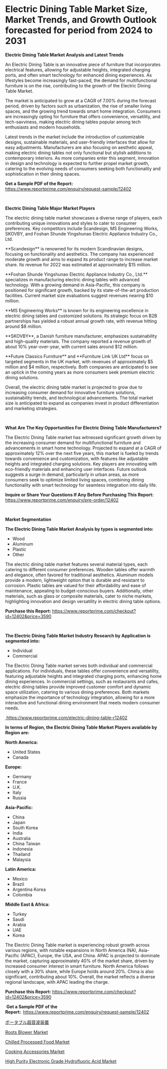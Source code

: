 <p><h1>Electric Dining Table Market Size, Market Trends, and Growth Outlook forecasted for period from 2024 to 2031</h1></p><p><strong>Electric Dining Table Market Analysis and Latest Trends</strong></p>
<p><p>An Electric Dining Table is an innovative piece of furniture that incorporates electrical features, allowing for adjustable heights, integrated charging ports, and often smart technology for enhanced dining experiences. As lifestyles become increasingly fast-paced, the demand for multifunctional furniture is on the rise, contributing to the growth of the Electric Dining Table Market.</p><p>The market is anticipated to grow at a CAGR of 7.00% during the forecast period, driven by factors such as urbanization, the rise of smaller living spaces, and the growing trend towards smart home integration. Consumers are increasingly opting for furniture that offers convenience, versatility, and tech-savviness, making electric dining tables popular among tech enthusiasts and modern households.</p><p>Latest trends in the market include the introduction of customizable designs, sustainable materials, and user-friendly interfaces that allow for easy adjustments. Manufacturers are also focusing on aesthetic appeal, making electric dining tables not only functional but stylish additions to contemporary interiors. As more companies enter this segment, innovation in design and technology is expected to further propel market growth, catering to the evolving needs of consumers seeking both functionality and sophistication in their dining spaces.</p></p>
<p><strong>Get a Sample PDF of the Report:&nbsp;</strong> <a href="https://www.reportprime.com/enquiry/request-sample/12402">https://www.reportprime.com/enquiry/request-sample/12402</a></p>
<p>&nbsp;</p>
<p><strong>Electric Dining Table Major Market Players</strong></p>
<p><p>The electric dining table market showcases a diverse range of players, each contributing unique innovations and styles to cater to consumer preferences. Key competitors include Scandesign, MS Engineering Works, SKOVBY, and Foshan Shunde Yingshunao Electric Appliance Industry Co., Ltd.</p><p>**Scandesign** is renowned for its modern Scandinavian designs, focusing on functionality and aesthetics. The company has experienced moderate growth and aims to expand its product range to increase market share. Its revenue for 2022 was estimated at approximately $15 million.</p><p>**Foshan Shunde Yingshunao Electric Appliance Industry Co., Ltd.** specializes in manufacturing electric dining tables with advanced technology. With a growing demand in Asia-Pacific, this company is positioned for significant growth, backed by its state-of-the-art production facilities. Current market size evaluations suggest revenues nearing $10 million.</p><p>**MS Engineering Works** is known for its engineering excellence in electric dining tables and customized solutions. Its strategic focus on B2B partnerships has yielded a robust annual growth rate, with revenue hitting around $8 million.</p><p>**SKOVBY**, a Danish furniture manufacturer, emphasizes sustainability and high-quality materials. The company reported a revenue growth of about 10% year-over-year, with current sales around $12 million. </p><p>**Future Classics Furniture** and **Furniture Link UK Ltd** focus on targeted segments in the UK market, with revenues of approximately $5 million and $4 million, respectively. Both companies are anticipated to see an uptick in the coming years as more consumers seek premium electric dining solutions.</p><p>Overall, the electric dining table market is projected to grow due to increasing consumer demand for innovative furniture solutions, sustainability trends, and technological advancements. The total market size is anticipated to expand as companies invest in product differentiation and marketing strategies.</p></p>
<p>&nbsp;</p>
<p><strong>What Are The Key Opportunities For Electric Dining Table Manufacturers?</strong></p>
<p><p>The Electric Dining Table market has witnessed significant growth driven by the increasing consumer demand for multifunctional furniture and advancements in smart home technology. Projected to expand at a CAGR of approximately 12% over the next five years, this market is fueled by trends towards convenience and customization, with features like adjustable heights and integrated charging solutions. Key players are innovating with eco-friendly materials and enhancing user interfaces. Future outlook suggests a surge in demand, particularly in urban areas, as more consumers seek to optimize limited living spaces, combining dining functionality with smart technology for seamless integration into daily life.</p></p>
<p><strong>Inquire or Share Your Questions If Any Before Purchasing This Report:</strong> <a href="https://www.reportprime.com/enquiry/pre-order/12402">https://www.reportprime.com/enquiry/pre-order/12402</a></p>
<p>&nbsp;</p>
<p><strong>Market Segmentation</strong></p>
<p><strong>The Electric Dining Table Market Analysis by types is segmented into:</strong></p>
<p><ul><li>Wood</li><li>Aluminum</li><li>Plastic</li><li>Other</li></ul></p>
<p><p>The electric dining table market features several material types, each catering to different consumer preferences. Wooden tables offer warmth and elegance, often favored for traditional aesthetics. Aluminum models provide a modern, lightweight option that is durable and resistant to corrosion. Plastic tables are valued for their affordability and ease of maintenance, appealing to budget-conscious buyers. Additionally, other materials, such as glass or composite materials, cater to niche markets, highlighting innovation and design versatility in electric dining table options.</p></p>
<p><strong>Purchase this Report:&nbsp;</strong><a href="https://www.reportprime.com/checkout?id=12402&price=3590">https://www.reportprime.com/checkout?id=12402&price=3590</a></p>
<p>&nbsp;</p>
<p><strong>The Electric Dining Table Market Industry Research by Application is segmented into:</strong></p>
<p><ul><li>Individual</li><li>Commercial</li></ul></p>
<p><p>The Electric Dining Table market serves both individual and commercial applications. For individuals, these tables offer convenience and versatility, featuring adjustable heights and integrated charging ports, enhancing home dining experiences. In commercial settings, such as restaurants and cafes, electric dining tables provide improved customer comfort and dynamic space utilization, catering to various dining preferences. Both markets emphasize the importance of technology integration, allowing for a more interactive and functional dining environment that meets modern consumer needs.</p></p>
<p><a href="https://www.reportprime.com/electric-dining-table-r12402">&nbsp;https://www.reportprime.com/electric-dining-table-r12402</a></p>
<p><strong>In terms of Region, the Electric Dining Table Market Players available by Region are:</strong></p>
<p>
    <p> <strong> North America: </strong>
        <ul>
            <li>United States</li>
            <li>Canada</li>
        </ul>
        </p> 
    <p> <strong> Europe: </strong>
        <ul>
            <li>Germany</li>
            <li>France</li>
            <li>U.K.</li>
            <li>Italy</li>
            <li>Russia</li>
        </ul>
        </p> 
    <p> <strong> Asia-Pacific: </strong>
        <ul>
            <li>China</li>
            <li>Japan</li>
            <li>South Korea</li>
            <li>India</li>
            <li>Australia</li>
            <li>China Taiwan</li>
            <li>Indonesia</li>
            <li>Thailand</li>
            <li>Malaysia</li>
        </ul>
        </p> 
    <p> <strong> Latin America: </strong>
        <ul>
            <li>Mexico</li>
            <li>Brazil</li>
            <li>Argentina Korea</li>
            <li>Colombia</li>
        </ul>
        </p> 
    <p> <strong> Middle East & Africa: </strong>
        <ul>
            <li>Turkey</li>
            <li>Saudi</li>
            <li>Arabia</li>
            <li>UAE</li>
            <li>Korea</li>
        </ul>
    </p>
    </p>
<p><p>The Electric Dining Table market is experiencing robust growth across various regions, with notable expansions in North America (NA), Asia-Pacific (APAC), Europe, the USA, and China. APAC is projected to dominate the market, capturing approximately 40% of the market share, driven by increased consumer interest in smart furniture. North America follows closely with a 30% share, while Europe holds around 20%. China is also significant, contributing about 10%. Overall, the market reflects a diverse regional landscape, with APAC leading the charge.</p></p>
<p><strong>Purchase this Report: </strong><a href="https://www.reportprime.com/checkout?id=12402&price=3590">https://www.reportprime.com/checkout?id=12402&price=3590</a></p>
<p>&nbsp;<strong>Get a Sample PDF of the Report:&nbsp;&nbsp;</strong><a href="https://www.reportprime.com/enquiry/request-sample/12402">https://www.reportprime.com/enquiry/request-sample/12402</a></p>
<p><strong></strong></p>
<p><p><a href="https://medium.com/@evekerluke2023/%E6%AC%A1%E4%B8%96%E4%BB%A3%E3%83%9D%E3%83%BC%E3%82%BF%E3%83%96%E3%83%AB%E8%B6%85%E9%9F%B3%E6%B3%A2%E3%83%87%E3%83%90%E3%82%A4%E3%82%B9%E5%B8%82%E5%A0%B4%E3%81%AE%E6%A9%9F%E4%BC%9A-2024%E5%B9%B4%E3%81%8B%E3%82%892031%E5%B9%B4%E3%81%BE%E3%81%A7%E3%81%AE%E6%8A%95%E8%B3%87%E5%AE%B6%E3%81%A8%E9%96%A2%E4%BF%82%E8%80%85%E3%81%AE%E3%81%9F%E3%82%81%E3%81%AE%E5%B8%82%E5%A0%B4%E5%88%86%E6%9E%90%E4%BA%88%E6%B8%AC-6b8cf36e56d8">ポータブル超音波装置</a></p><p><a href="https://medium.com/@kelleebernier1851/roots-blower-market-forecast-global-market-trends-and-analysis-from-2024-to-2031-covered-in-182-47a7d5e1714a">Roots Blower Market</a></p><p><a href="https://github.com/RickHolmes3/Market-Research-Report-List-6/blob/main/chilled-processed-food-market.md">Chilled Processed Food Market</a></p><p><a href="https://github.com/Krish2023na/Market-Research-Report-List-6/blob/main/cooking-accessories-market.md">Cooking Accessories Market</a></p><p><a href="https://issuu.com/reportprime-2/docs/high-purity-electronic-grade-hydrof_804d581d380b9f">High Purity Electronic Grade Hydrofluoric Acid Market</a></p></p>